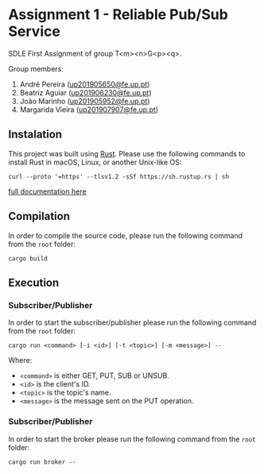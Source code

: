 # Assignment 1 - Reliable Pub/Sub Service

SDLE First Assignment of group T&lt;m&gt;&lt;n&gt;G&lt;p&gt;&lt;q&gt;.

Group members:

1. André Pereira (up201905650@fe.up.pt)
2. Beatriz Aguiar (up201906230@fe.up.pt)
3. João Marinho (up201905952@fe.up.pt)
4. Margarida Vieira (up201907907@fe.up.pt)

## Instalation

This project was built using [Rust](https://www.rust-lang.org/). Please use the following commands to install Rust in macOS, Linux, or another Unix-like OS:

```
curl --proto '=https' --tlsv1.2 -sSf https://sh.rustup.rs | sh
```
[full documentation here](https://www.rust-lang.org/tools/install)


## Compilation

In order to compile the source code, please run the following command from the `root` folder:
```
cargo build
```

## Execution

### Subscriber/Publisher

In order to start the subscriber/publisher please run the following command from the `root` folder:
```
cargo run <command> [-i <id>] [-t <topic>] [-m <message>] -- 
```


Where:
- `<command>` is either GET, PUT, SUB or UNSUB.
- `<id>` is the client's ID.
- `<topic>` is the topic's name.
- `<message>` is the message sent on the PUT operation.

### Subscriber/Publisher

In order to start the broker please run the following command from the `root` folder:
```
cargo run broker --
```
